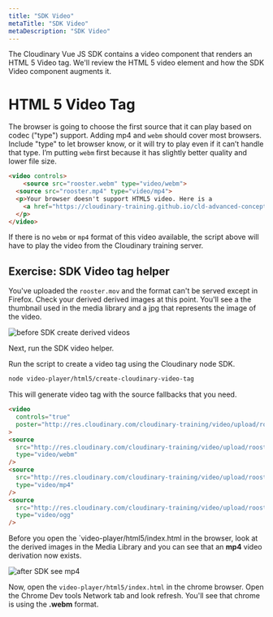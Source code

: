 ```yaml
---
title: "SDK Video"
metaTitle: "SDK Video"
metaDescription: "SDK Video"
---
```


The Cloudinary Vue JS SDK contains a video component that renders an HTML 5 Video tag.  We'll review the HTML 5 video element and how the SDK Video component augments it.

# HTML 5 Video Tag

The browser is going to choose the first source that it can play based on codec ("type") support.  Adding mp4 and `webm` should cover most browsers. Include "type" to let browser know, or it will try to play even if it can’t handle that type. I’m putting `webm` first because it has slightly better quality and lower file size.

```html
<video controls>
 	<source src="rooster.webm" type="video/webm">
  <source src="rooster.mp4" type="video/mp4">
  <p>Your browser doesn't support HTML5 video. Here is a 
    <a href="https://cloudinary-training.github.io/cld-advanced-concepts/assets/video/rooster.mp4">link to the video</a> instead.
  </p>
</video>
```

If there is no `webm` or `mp4` format of this video available, the script above will have to play the video from the Cloudinary training server. 

## Exercise: SDK Video tag helper 

You've uploaded the `rooster.mov` and the format can't be served except in Firefox.  Check your derived derived images at this point.  You'll see a the thumbnail used in the media library and a jpg that represents the image of the video.

![before SDK create derived videos](https://res.cloudinary.com/cloudinary-training/image/upload/v1588361718/book/video-derivatives-before.png)

Next, run the SDK video helper.

Run the script to create a video tag using the Cloudinary node SDK.

```bash
node video-player/html5/create-cloudinary-video-tag
```

This will generate video tag with the source fallbacks that you need. 

```html
<video
  controls="true"
  poster="http://res.cloudinary.com/cloudinary-training/video/upload/rooster.jpg"
>
<source
  src="http://res.cloudinary.com/cloudinary-training/video/upload/rooster.webm"
  type="video/webm"
/>
<source
  src="http://res.cloudinary.com/cloudinary-training/video/upload/rooster.mp4"
  type="video/mp4"
/>
<source
  src="http://res.cloudinary.com/cloudinary-training/video/upload/rooster.ogv"
  type="video/ogg"
/>
```

Before you open the `video-player/html5/index.html in the browser, look at the derived images in the Media Library and you can see that an **mp4** video derivation now exists. 

![after SDK see mp4](https://res.cloudinary.com/cloudinary-training/image/upload/v1588361827/book/video-derivative-after.png)  

Now, open the `video-player/html5/index.html` in the chrome browser.  Open the Chrome Dev tools Network tab and look refresh.  You'll see that chrome is using the **.webm** format.